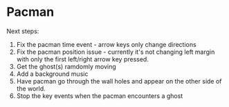 # Pacman

Next steps:
1. Fix the pacman time event - arrow keys only change directions
2. Fix the pacman position issue - currently it's not changing left margin with only the first left/right arrow key pressed.
3. Get the ghost(s) ramdomly moving
4. Add a background music
5. Have pacman go through the wall holes and appear on the other side of the world.
6. Stop the key events when the pacman encounters a ghost
